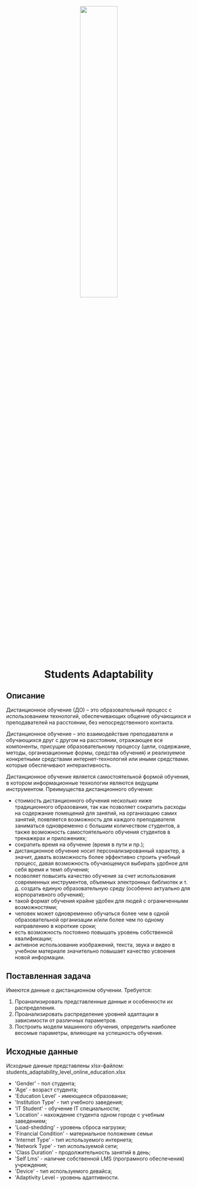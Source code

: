 <h2 align="center">
<img src="https://avatars.mds.yandex.net/i?id=3e65c72fd19d915fbebb5048d45c02ca259bbc11-9100543-images-thumbs&n=13" width="45%" >  

<h1 align="center">Students Adaptability</h1>

## Описание
Дистанционное обучение (ДО) – это образовательный процесс с использованием технологий, обеспечивающих общение обучающихся и преподавателей на расстоянии, без непосредственного контакта.

Дистанционное обучение – это взаимодействие преподавателя и обучающихся друг с другом на расстоянии, отражающее все компоненты, присущие образовательному процессу (цели, содержание, методы, организационные формы, средства обучения) и реализуемое конкретными средствами интернет-технологий или иными средствами. которые обеспечивают интерактивность.

Дистанционное обучение является самостоятельной формой обучения, в котором информационные технологии являются ведущим инструментом. 
Преимущества дистанционного обучения:

*   стоимость дистанционного обучения несколько ниже традиционного образования, так как позволяет сократить расходы на содержание помещений для занятий, на организацию самих занятий, появляется возможность для каждого преподавателя заниматься одновременно с большим количеством студентов, а также возможность самостоятельного обучения студентов в тренажерах и приложениях;
*   сократить время на обучение (время в пути и пр.);
*   дистанционное обучение носит персонализированный характер, а значит, давать возможность более эффективно строить учебный процесс, давая возможность обучающемуся выбирать удобное для себя время и темп обучения;
*   позволяет повысить качество обучения за счет использования современных инструментов, объемных электронных библиотек и т. д. создать единую образовательную среду (особенно актуально для корпоративного обучения);
*   такой формат обучения крайне удобен для людей с ограниченными возможностями; 
*   человек может одновременно обучаться более чем в одной образовательной организации и/или более чем по одному направлению в короткие сроки;
*   есть возможность постоянно повышать уровень собственной квалификации;
*   активное использование изображений, текста, звука и видео в учебном материале значительно повышает качество усвоения новой информации.
 
## Поставленная задача
Имеются данные о дистанционном обучении.
Требуется:
1) Проанализировать представленные данные и особенности их распределения.
2)	Проанализировать распределение уровней адаптации в зависимости от различных параметров.
3)	Построить модели машинного обучения, определить наиболее весомые параметры, влияющие на успешность обучения.


## Исходные данные
 Исходные данные представлены xlsx-файлом: students_adaptability_level_online_education.xlsx
 
*  'Gender' - пол студента;
*  'Age' - возраст студента;
*  'Education Level' - имеющееся образование; 
*  'Institution Type' - тип учебного заведения;
*  'IT Student' - обучение IT специальности;
*  'Location' - нахождение студента одном городе с учебным заведением;
*  'Load-shedding' - уровень сброса нагрузки;
*  'Financial Condition' - материальное положение семьи
*  'Internet Type' - тип используемого интернета;
*  'Network Type' - тип используемой сети;
*  'Class Duration' - продолжительность занятий в день;
*  'Self Lms' - наличие собственной LMS (програмного обеспечения) учреждения;
*  'Device' - тип используемого девайса;
*  'Adaptivity Level - уровень адаптивности.




